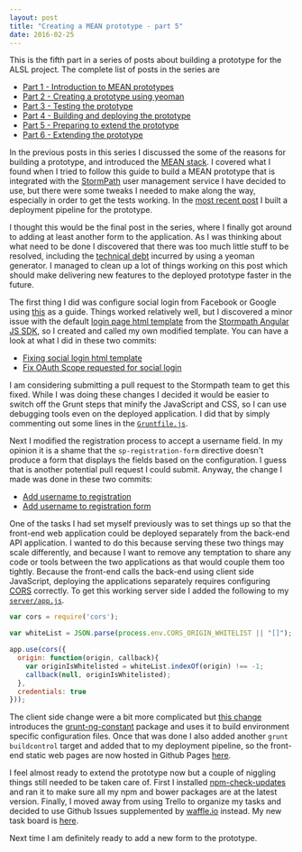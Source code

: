 ```yaml
---
layout: post
title: "Creating a MEAN prototype - part 5"
date: 2016-02-25
---
```

This is the fifth part in a series of posts about building a prototype for the ALSL project.  The complete list of posts in the series are

- [Part 1 - Introduction to MEAN prototypes](/2016/02/15/creating-a-mean-prototype-1.html)
- [Part 2 - Creating a prototype using yeoman](/2016/02/18/creating-a-mean-prototype-2.html)
- [Part 3 - Testing the prototype](/2016/02/19/creating-a-mean-prototype-3.html)
- [Part 4 - Building and deploying the prototype](/2016/02/22/creating-a-mean-prototype-4.html)
- [Part 5 - Preparing to extend the prototype](/2016/02/25/creating-a-mean-prototype-5.html)
- [Part 6 - Extending the prototype](/2016/03/08/creating-a-mean-prototype-6.html)

In the previous posts in this series I discussed the some of the reasons for building a prototype, and introduced the [MEAN stack](https://en.wikipedia.org/wiki/MEAN_(software_bundle)).
I covered what I found when I tried to follow this guide to build a MEAN prototype that is integrated with the [StormPath](https://stormpath.com) user management service I have decided to use, but there were some tweaks I needed to make along the way, especially in order to get the tests working.  In the [most recent post](/2016/02/22/creating-a-mean-prototype-4.html) I built a deployment pipeline for the prototype.
<!--excerpt.start-->
I thought this would be the final post in the series, where I finally got around to adding at least another form to the application.  As I was thinking about what need to be done I discovered that there was too much little stuff to be resolved, including the [technical debt](http://martinfowler.com/bliki/TechnicalDebt.html) incurred by using a yeoman generator.  I managed to clean up a lot of things working on this post which should make delivering new features to the deployed prototype faster in the future.
<!--excerpt.end-->
The first thing I did was configure social login from Facebook or Google using [this](https://docs.stormpath.com/nodejs/express/latest/social_login.html) as a guide.  Things worked relatively well, but I discovered a minor issue with the default [login page html template](https://github.com/stormpath/stormpath-sdk-angularjs/blob/master/src/spLoginForm.tpl.html) from the [Stormpath Angular JS SDK](http://docs.stormpath.com/angularjs/sdk), so I created and called my own modified template.  You can have a look at what I did in these two commits:

- [Fixing social login html template](https://github.com/mshogren/alsl-sandbox1/commit/6c41a57cc72709c0f44881e2d2e0cf58ed48bdc8)
- [Fix OAuth Scope requested for social login](https://github.com/mshogren/alsl-sandbox1/commit/f59c4b27ae075c232b52d728cf0c97c3d06f76f4)

I am considering submitting a pull request to the Stormpath team to get this fixed.  While I was doing these changes I decided it would be easier to switch off the Grunt steps that minify the JavaScript and CSS, so I can use debugging tools even on the deployed application.  I did that by simply commenting out some lines in the [`Gruntfile.js`](https://github.com/mshogren/alsl-sandbox1/blob/master/Gruntfile.js).

Next I modified the registration process to accept a username field.  In my opinion it is a shame that the `sp-registration-form` directive doesn't produce a form that displays the fields based on the configuration.  I guess that is another potential pull request I could submit. Anyway, the change I made was done in these two commits:

- [Add username to registration](https://github.com/mshogren/alsl-sandbox1/commit/b2bc55871c02ff688c5b9ad331a90725d3bb4b79)
- [Add username to registration form](https://github.com/mshogren/alsl-sandbox1/commit/2cc8cdc82d5129e5ef60bff219d82a340868a94f)

One of the tasks I had set myself previously was to set things up so that the front-end web application could be deployed separately from the back-end API application.  I wanted to do this because serving these two things may scale differently, and because I want to remove any temptation to share any code or tools between the two applications as that would couple them too tightly.  Because the front-end calls the back-end using client side JavaScript, deploying the applications separately requires configuring [CORS](https://en.wikipedia.org/wiki/Cross-origin_resource_sharing) correctly.  To get this working server side I added the following to my [`server/app.js`](https://github.com/mshogren/alsl-sandbox1/blob/master/server/app.js).

``` javascript
var cors = require('cors');

var whiteList = JSON.parse(process.env.CORS_ORIGIN_WHITELIST || "[]");

app.use(cors({
  origin: function(origin, callback){
    var originIsWhitelisted = whiteList.indexOf(origin) !== -1;
    callback(null, originIsWhitelisted);
  },
  credentials: true
}));
```

The client side change were a bit more complicated but [this change](https://github.com/mshogren/alsl-sandbox1/commit/03447b9f8535716a1eebe994032bf7c46394f2c4) introduces the [grunt-ng-constant](https://www.npmjs.com/package/grunt-ng-constant) package and uses it to build environment specific configuration files.  Once that was done I also added another `grunt buildcontrol` target and added that to my deployment pipeline, so the front-end static web pages are now hosted in Github Pages [here](https://alsl-sandbox1.michael-shogren.com).

I feel almost ready to extend the prototype now but a couple of niggling things still needed to be taken care of.  First I installed [npm-check-updates](https://www.npmjs.com/package/npm-check-updates) and ran it to make sure all my npm and bower packages are at the latest version.  Finally, I moved away from using Trello to organize my tasks and decided to use Github Issues supplemented by [waffle.io](https://waffle.io/) instead.  My new task board is [here](https://waffle.io/mshogren/mshogren.github.io).

Next time I am definitely ready to add a new form to the prototype.
